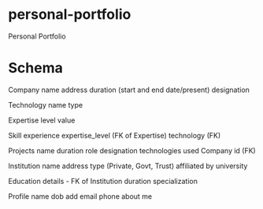 # personal-portfolio
Personal Portfolio

# Schema
Company
	name
	address
	duration (start and end date/present)
	designation

Technology
	name
	type

Expertise
	level
	value

Skill
	experience
	expertise_level (FK of Expertise)
	technology (FK)

Projects
	name
	duration
	role
	designation
	technologies used
	Company id (FK)

Institution
	name
	address
	type (Private, Govt, Trust)
	affiliated by
	university


Education
	details - FK of Institution
	duration
	specialization


Profile
	name
	dob
	add
	email
	phone
	about me
